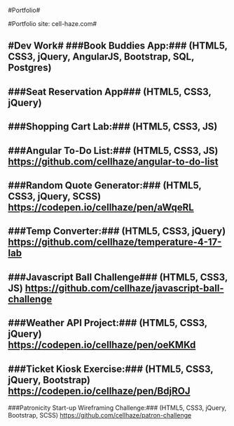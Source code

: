 #Portfolio#

#Portfolio site: cell-haze.com#

#Dev Work#
###Book Buddies App:###
(HTML5, CSS3, jQuery, AngularJS, Bootstrap, SQL, Postgres)
---
###Seat Reservation App###
(HTML5, CSS3, jQuery)
---
###Shopping Cart Lab:###
(HTML5, CSS3, JS)
---
###Angular To-Do List:###
(HTML5, CSS3, JS)
https://github.com/cellhaze/angular-to-do-list
---
###Random Quote Generator:###
(HTML5, CSS3, jQuery, SCSS)
https://codepen.io/cellhaze/pen/aWqeRL
---
###Temp Converter:###
(HTML5, CSS3, jQuery)
https://github.com/cellhaze/temperature-4-17-lab
---
###Javascript Ball Challenge###
(HTML5, CSS3, JS)
https://github.com/cellhaze/javascript-ball-challenge
---
###Weather API Project:###
(HTML5, CSS3, jQuery)
https://codepen.io/cellhaze/pen/oeKMKd
---
###Ticket Kiosk Exercise:###
(HTML5, CSS3, jQuery, Bootstrap)
https://codepen.io/cellhaze/pen/BdjROJ
---
###Patronicity Start-up Wireframing Challenge:###
(HTML5, CSS3, jQuery, Bootstrap, SCSS)
https://github.com/cellhaze/patron-challenge
